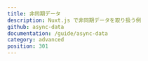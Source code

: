 ```yaml
---
title: 非同期データ
description: Nuxt.js で非同期データを取り扱う例
github: async-data
documentation: /guide/async-data
category: advanced
position: 301
---
```


